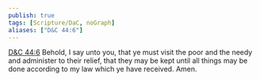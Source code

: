 ```yaml
---
publish: true
tags: [Scripture/DaC, noGraph]
aliases: ["D&C 44:6"]
---
```

[D&C 44:6](https://churchofjesuschrist.org/study/scriptures/dc-testament/dc/44?lang=eng&id=p6#p6) Behold, I say unto you, that ye must visit the poor and the needy and administer to their relief, that they may be kept until all things may be done according to my law which ye have received. Amen.





